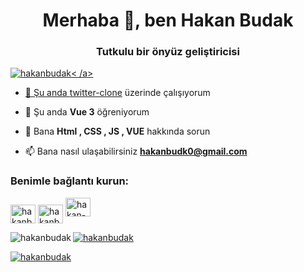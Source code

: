<h1 align="center">Merhaba 👋, ben Hakan Budak</h1>
<h3 align="center">Tutkulu bir önyüz geliştiricisi</h3>

<p align="left"> <a href="https ://github.com/ryo-ma/github-profile-trophy"><img src="https://github-profile-trophy.vercel.app/?username=hakanbudak" alt="hakanbudak" />< /a> </p>

- 🔭 Şu anda [twitter-clone](https://github.com/hakanbudak/twitter-clone) üzerinde çalışıyorum

- 🌱 Şu anda **Vue 3** öğreniyorum

- 💬 Bana **Html , CSS , JS , VUE** hakkında sorun

- 📫 Bana nasıl ulaşabilirsiniz **hakanbudk0@gmail.com**

<h3 align="left">Benimle bağlantı kurun:</h3>
<p align=" sol">
<a href="https://codepen.io/hakanbudak" target="blank"><img align="center" src="https://raw.githubusercontent.com/rahuldkjain/github-profile-readme-generator /master/src/images/icons/Social/codepen.svg" alt="hakanbudak" height="30" width="40" /></a>
<a href="https://dev.to/hakanbudak " target="blank"><img align="center" src="https://raw.githubusercontent.com/rahuldkjain/github-profile-readme-generator/master/src/images/icons/Social/devto.svg " alt="hakanbudak" height="30" width="40" /></a>
<a href="https://linkedin.com/in/hakan-budak-7ab3071b5/" target="blank"><img hizala ="merkez" src="https://raw.githubusercontent.com/rahuldkjain/github-profile-readme-generator/master/src/images/icons/Social/linked-in-alt.svg" alt="hakan-budak" height="30" width="40" />
</p>


<p><img align="left" src="https://github-readme-stats.vercel.app/api/top-langs?username=hakanbudak&show_icons=true&locale=en&layout=compact" alt="hakanbudak" /> </p>

<p> <img align="center" src="https://github-readme-stats.vercel.app/api?username=hakanbudak&show_icons=true&theme=dark&locale=en" alt="hakanbudak" /></p>

<p><img align="center" src="https://github-readme-streak-stats.herokuapp.com/?user=hakanbudak&" alt="hakanbudak" /></p >
